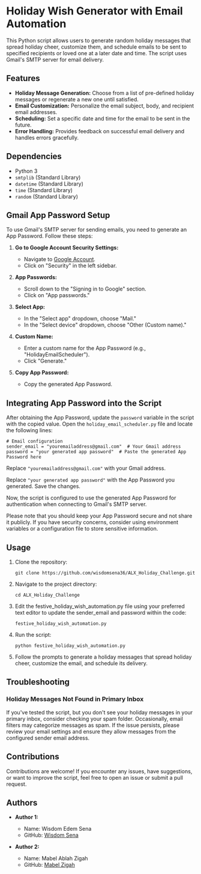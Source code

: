 # Holiday Wish Generator with Email Automation

This Python script allows users to generate random holiday messages that spread holiday cheer, customize them, and schedule emails to be sent to specified recipients or loved one at a later date and time. The script uses Gmail's SMTP server for email delivery.

## Features

- **Holiday Message Generation:** Choose from a list of pre-defined holiday messages or regenerate a new one until satisfied.
- **Email Customization:** Personalize the email subject, body, and recipient email addresses.
- **Scheduling:** Set a specific date and time for the email to be sent in the future.
- **Error Handling:** Provides feedback on successful email delivery and handles errors gracefully.

## Dependencies

- Python 3
- `smtplib` (Standard Library)
- `datetime` (Standard Library)
- `time` (Standard Library)
- `random` (Standard Library)

## Gmail App Password Setup

To use Gmail's SMTP server for sending emails, you need to generate an App Password. Follow these steps:

1. **Go to Google Account Security Settings:**
   - Navigate to [Google Account](https://myaccount.google.com/).
   - Click on "Security" in the left sidebar.

2. **App Passwords:**
   - Scroll down to the "Signing in to Google" section.
   - Click on "App passwords."

3. **Select App:**
   - In the "Select app" dropdown, choose "Mail."
   - In the "Select device" dropdown, choose "Other (Custom name)."

4. **Custom Name:**
   - Enter a custom name for the App Password (e.g., "HolidayEmailScheduler").
   - Click "Generate."

5. **Copy App Password:**
   - Copy the generated App Password.

## Integrating App Password into the Script

After obtaining the App Password, update the `password` variable in the script with the copied value. Open the `holiday_email_scheduler.py` file and locate the following lines:

```
# Email configuration
sender_email = "youremailaddress@gmail.com"  # Your Gmail address
password = "your generated app password"  # Paste the generated App Password here
```

Replace `"youremailaddress@gmail.com"` with your Gmail address.

Replace `"your generated app password"` with the App Password you generated. Save the changes.

Now, the script is configured to use the generated App Password for authentication when connecting to Gmail's SMTP server.

Please note that you should keep your App Password secure and not share it publicly. If you have security concerns, consider using environment variables or a configuration file to store sensitive information.

## Usage

1. Clone the repository:

   ```
   git clone https://github.com/wisdomsena36/ALX_Holiday_Challenge.git
   ```

2. Navigate to the project directory:

   ```
   cd ALX_Holiday_Challenge
   ```

3. Edit the festive_holiday_wish_automation.py file using your preferred text editor to update the sender_email and password within the code: 
   ```
   festive_holiday_wish_automation.py
   ```

4. Run the script:

   ```
   python festive_holiday_wish_automation.py
   ```

5. Follow the prompts to generate a holiday messages that spread holiday cheer, customize the email, and schedule its delivery.


## Troubleshooting

### Holiday Messages Not Found in Primary Inbox

If you've tested the script, but you don't see your holiday messages in your primary inbox, consider checking your spam folder. Occasionally, email filters may categorize messages as spam. If the issue persists, please review your email settings and ensure they allow messages from the configured sender email address.


## Contributions

Contributions are welcome! If you encounter any issues, have suggestions, or want to improve the script, feel free to open an issue or submit a pull request.

## Authors

- **Author 1:**
  - Name: Wisdom Edem Sena
  - GitHub: [Wisdom Sena](https://github.com/wisdomsena36)

- **Author 2:**
  - Name: Mabel Ablah Zigah
  - GitHub: [Mabel Zigah](https://github.com/mabrite)
